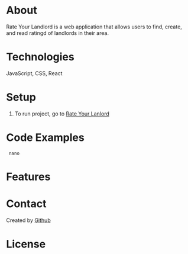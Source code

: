 # About 
Rate Your Landlord is a web application that allows users to find, create, and read ratingd of landlords in their area. 
# Technologies
JavaScript, CSS, React 
# Setup
1. To run project, go to [Rate Your Lanlord](https://github.com/jessillaw/RatingsApp)
# Code Examples
<code> nano </code>
# Features
# Contact
Created by [Github](https://www.linkedin.com/in/jessi-law/)
# License 
